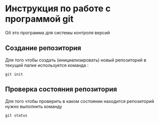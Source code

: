# Инструкция по работе с программой git

Git это программа для системы контроля версий 

## Создание репозитория 

Для того чтобы создать (инициализировать) новый репозиторий в текущей папке используется команда : 

    git init 

## Проверка состояния репозитория 

Для того чтобы проверить в каком состоянии находится репозиторий нужно выполнить команду 

    git status